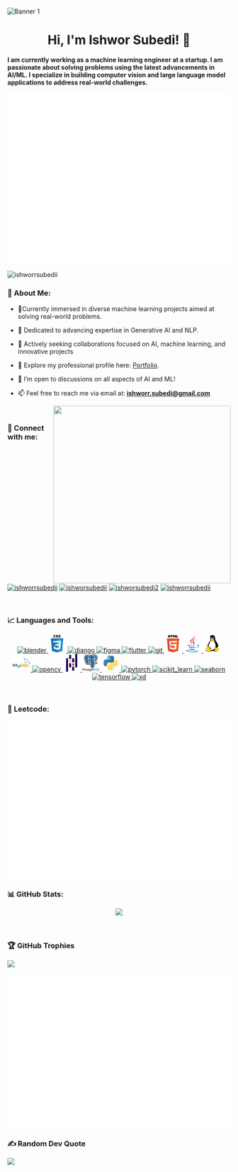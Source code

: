 <h1  align="center">
</h1>

<img src="https://github.com/ishworrsubedii/ishworrsubedii/assets/45705878/399390f7-5135-4d63-9d6e-2694a9718c43" alt="Banner 1">
<h1 align="center">Hi, I'm Ishwor Subedi! 👋</h1>

**I am currently working as a machine learning engineer at a startup. I am passionate about solving problems using the latest advancements in AI/ML. I specialize in building computer vision and large language model applications to address real-world challenges.**

<div style="text-align:center;">
    <img src="/metrics.base.svg" alt="Metrics Base" width="600">
</div>



<!-- [![](https://visitcount.itsvg.in/api?id=ishworrsubedii&icon=1&color=12)](https://visitcount.itsvg.in) -->
<p align="left"> <img src="https://komarev.com/ghpvc/?username=ishworrsubedii&label=Profile%20views&color=0e75b6&style=flat" alt="ishworrsubedii" /> </p>


### 💫 About Me:



- 🔭Currently immersed in diverse machine learning projects aimed at solving real-world problems.

- 🌱 Dedicated to advancing expertise in Generative AI and NLP.

- 👯 Actively seeking collaborations focused on AI, machine learning, and innovative projects

- 💼 Explore my professional profile here: [Portfolio](https://ishwor-subedi.com.np/).

- 💬  I’m open to discussions on all aspects of AI and ML!

- 📫 Feel free to reach me via email at: **ishworr.subedi@gmail.com**




<img src="https://i.pinimg.com/originals/b2/c1/f4/b2c1f4eb29f7c39ddafb035e41c2150b.png" align="right" width="400" height="400">
 <br>

### 🤝 Connect with me:

<p align="left">    
<a href="https://linkedin.com/in/ishworrsubedii" target="blank"><img align="center" src="https://raw.githubusercontent.com/rahuldkjain/github-profile-readme-generator/master/src/images/icons/Social/linked-in-alt.svg" alt="ishworrsubedii" height="30" width="40" /></a>
<a href="https://kaggle.com/ishworsubedii" target="blank"><img align="center" src="https://raw.githubusercontent.com/rahuldkjain/github-profile-readme-generator/master/src/images/icons/Social/kaggle.svg" alt="ishworsubedii" height="30" width="40" /></a>
<a href="https://www.behance.net/ishworsubedi2" target="blank"><img align="center" src="https://raw.githubusercontent.com/rahuldkjain/github-profile-readme-generator/master/src/images/icons/Social/behance.svg" alt="ishworsubedi2" height="30" width="40" /></a>
<a href="https://www.leetcode.com/ishworrsubedii" target="blank"><img align="center" src="https://raw.githubusercontent.com/rahuldkjain/github-profile-readme-generator/master/src/images/icons/Social/leet-code.svg" alt="ishworrsubedii" height="30" width="40" /></a>
</p>
 <br>

### 📈 Languages and Tools:

<p align="center"> <a href="https://www.blender.org/" target="_blank" rel="noreferrer"> <img src="https://download.blender.org/branding/community/blender_community_badge_white.svg" alt="blender" width="40" height="40"/> </a> <a href="https://www.w3schools.com/css/" target="_blank" rel="noreferrer"> <img src="https://raw.githubusercontent.com/devicons/devicon/master/icons/css3/css3-original-wordmark.svg" alt="css3" width="40" height="40"/> </a> <a href="https://www.djangoproject.com/" target="_blank" rel="noreferrer"> <img src="https://cdn.worldvectorlogo.com/logos/django.svg" alt="django" width="40" height="40"/> </a> <a href="https://www.figma.com/" target="_blank" rel="noreferrer"> <img src="https://www.vectorlogo.zone/logos/figma/figma-icon.svg" alt="figma" width="40" height="40"/> </a> <a href="https://flutter.dev" target="_blank" rel="noreferrer"> <img src="https://www.vectorlogo.zone/logos/flutterio/flutterio-icon.svg" alt="flutter" width="40" height="40"/> </a> <a href="https://git-scm.com/" target="_blank" rel="noreferrer"> <img src="https://www.vectorlogo.zone/logos/git-scm/git-scm-icon.svg" alt="git" width="40" height="40"/> </a> <a href="https://www.w3.org/html/" target="_blank" rel="noreferrer"> <img src="https://raw.githubusercontent.com/devicons/devicon/master/icons/html5/html5-original-wordmark.svg" alt="html5" width="40" height="40"/> </a> <a href="https://www.java.com" target="_blank" rel="noreferrer"> <img src="https://raw.githubusercontent.com/devicons/devicon/master/icons/java/java-original.svg" alt="java" width="40" height="40"/> </a> <a href="https://www.linux.org/" target="_blank" rel="noreferrer"> <img src="https://raw.githubusercontent.com/devicons/devicon/master/icons/linux/linux-original.svg" alt="linux" width="40" height="40"/> </a> <a href="https://www.mysql.com/" target="_blank" rel="noreferrer"> <img src="https://raw.githubusercontent.com/devicons/devicon/master/icons/mysql/mysql-original-wordmark.svg" alt="mysql" width="40" height="40"/> </a> <a href="https://opencv.org/" target="_blank" rel="noreferrer"> <img src="https://www.vectorlogo.zone/logos/opencv/opencv-icon.svg" alt="opencv" width="40" height="40"/> </a> <a href="https://pandas.pydata.org/" target="_blank" rel="noreferrer"> <img src="https://raw.githubusercontent.com/devicons/devicon/2ae2a900d2f041da66e950e4d48052658d850630/icons/pandas/pandas-original.svg" alt="pandas" width="40" height="40"/> </a> <a href="https://www.postgresql.org" target="_blank" rel="noreferrer"> <img src="https://raw.githubusercontent.com/devicons/devicon/master/icons/postgresql/postgresql-original-wordmark.svg" alt="postgresql" width="40" height="40"/> </a> <a href="https://www.python.org" target="_blank" rel="noreferrer"> <img src="https://raw.githubusercontent.com/devicons/devicon/master/icons/python/python-original.svg" alt="python" width="40" height="40"/> </a> <a href="https://pytorch.org/" target="_blank" rel="noreferrer"> <img src="https://www.vectorlogo.zone/logos/pytorch/pytorch-icon.svg" alt="pytorch" width="40" height="40"/> </a> <a href="https://scikit-learn.org/" target="_blank" rel="noreferrer"> <img src="https://upload.wikimedia.org/wikipedia/commons/0/05/Scikit_learn_logo_small.svg" alt="scikit_learn" width="40" height="40"/> </a> <a href="https://seaborn.pydata.org/" target="_blank" rel="noreferrer"> <img src="https://seaborn.pydata.org/_images/logo-mark-lightbg.svg" alt="seaborn" width="40" height="40"/> </a> <a href="https://www.tensorflow.org" target="_blank" rel="noreferrer"> <img src="https://www.vectorlogo.zone/logos/tensorflow/tensorflow-icon.svg" alt="tensorflow" width="40" height="40"/> </a> <a href="https://www.adobe.com/products/xd.html" target="_blank" rel="noreferrer"> <img src="https://cdn.worldvectorlogo.com/logos/adobe-xd.svg" alt="xd" width="40" height="40"/> </a> </p>
<br>

### 🎯 Leetcode: 
<!-- Metrics.base.svg -->
<img align="center" width="700" src="/metrics.plugin.leetcode.svg" alt="Metrics LeetCode">


<!-- Metrics.plugin.activity.svg -->
<!--
    These are the metrics images:
    
    1. Metrics Activity
    <img align="right" src="/metrics.plugin.activity.svg" alt="Metrics Activity" width="600">

    2. Metrics LeetCode
    <img align="center" width="700" src="/metrics.plugin.leetcode.svg" alt="Metrics LeetCode">

    3. Metrics Reactions
    <img align="right" width="650" src="/metrics.plugin.reactions.svg" alt="Metrics Reactions">

    4. Metrics Stars
    <img align="center" width="700" src="/metrics.plugin.stars.svg" alt="Metrics Stars">
-->


 <br>
 
### 📊 GitHub Stats:
<div align="center">
<!--
    <img src="https://github-readme-stats.vercel.app/api?username=ishworrsubedii&theme=react&hide_border=false&include_all_commits=false&count_private=false" />
-->

  <img src="https://github-readme-streak-stats.herokuapp.com/?user=ishworrsubedii&theme=react&hide_border=false" /><br/>

</div>
 <br>

### 🏆 GitHub Trophies

![](https://github-profile-trophy.vercel.app/?username=ishworrsubedii&theme=onedark&no-frame=true&no-bg=false&margin-w=4)
 <br>

<img  align="center" width="750" src="/metrics.plugin.isocalendar.fullyear.svg" alt="Metrics IsoCalendar FullYear">

### ✍️ Random Dev Quote
![](https://quotes-github-readme.vercel.app/api?type=horizontal&theme=dark)




